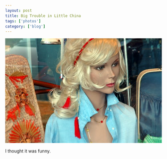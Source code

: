 ```yaml
---
layout: post
title: Big Trouble in Little China
tags: ['photos']
category: ['blog']
---
```


![Cattrall :: Nikon D70 : 1/30s : f/9 : ISO 200](/media/2005/06/cattrall.jpg)

I thought it was funny.

